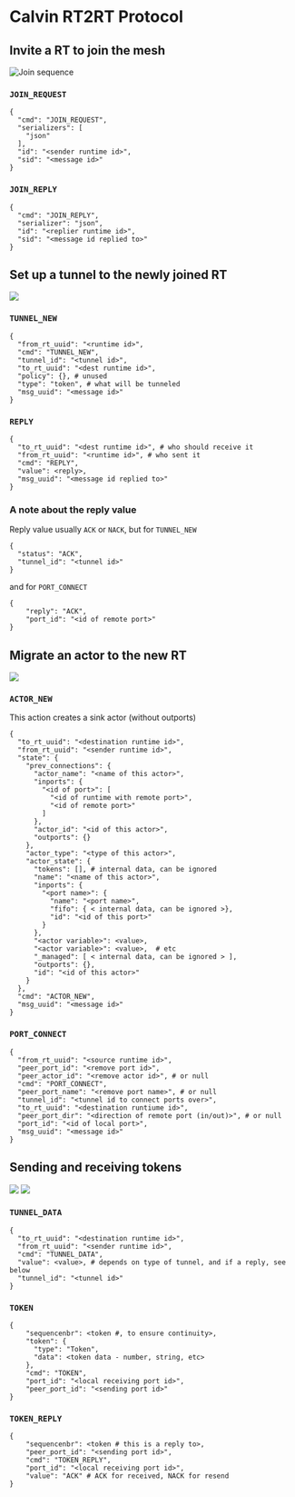 # Calvin RT2RT Protocol## Invite a RT to join the mesh![](join.png "Join sequence")### `JOIN_REQUEST`    {      "cmd": "JOIN_REQUEST",       "serializers": [        "json"      ],       "id": "<sender runtime id>",       "sid": "<message id>"    }### `JOIN_REPLY`    {      "cmd": "JOIN_REPLY",       "serializer": "json",       "id": "<replier runtime id>",       "sid": "<message id replied to>"    }## Set up a tunnel to the newly joined RT![](tunnel.png)### `TUNNEL_NEW`    {      "from_rt_uuid": "<runtime id>",       "cmd": "TUNNEL_NEW",       "tunnel_id": "<tunnel id>",       "to_rt_uuid": "<dest runtime id>",       "policy": {}, # unused      "type": "token", # what will be tunneled      "msg_uuid": "<message id>"    }### `REPLY`    {      "to_rt_uuid": "<dest runtime id>", # who should receive it       "from_rt_uuid": "<runtime id>", # who sent it      "cmd": "REPLY",       "value": <reply>,       "msg_uuid": "<message id replied to>"    }### A note about the reply valueReply value usually `ACK` or `NACK`, but for  `TUNNEL_NEW`    {      "status": "ACK",      "tunnel_id": "<tunnel id>"    }and for `PORT_CONNECT`    {        "reply": "ACK",         "port_id": "<id of remote port>"    } ## Migrate an actor to the new RT![](migrate.png)  ### `ACTOR_NEW`This action creates a sink actor (without outports)    {      "to_rt_uuid": "<destination runtime id>",       "from_rt_uuid": "<sender runtime id>",       "state": {        "prev_connections": {          "actor_name": "<name of this actor>",           "inports": {            "<id of port>": [              "<id of runtime with remote port>",               "<id of remote port>"            ]          },           "actor_id": "<id of this actor>",           "outports": {}        },         "actor_type": "<type of this actor>",         "actor_state": {          "tokens": [], # internal data, can be ignored           "name": "<name of this actor>",           "inports": {            "<port name>": {              "name": "<port name>",               "fifo": { < internal data, can be ignored >},               "id": "<id of this port>"            }          },           "<actor variable>": <value>,           "<actor variable>": <value>,  # etc          "_managed": [ < internal data, can be ignored > ],          "outports": {},           "id": "<id of this actor>"        }      },       "cmd": "ACTOR_NEW",       "msg_uuid": "<message id>"    }### `PORT_CONNECT`    {      "from_rt_uuid": "<source runtime id>",       "peer_port_id": "<remove port id>",       "peer_actor_id": "<remove actor id>", # or null       "cmd": "PORT_CONNECT",       "peer_port_name": "<remove port name>", # or null       "tunnel_id": "<tunnel id to connect ports over>",       "to_rt_uuid": "<destination runtiume id>",       "peer_port_dir": "<direction of remote port (in/out)>", # or null       "port_id": "<id of local port>",       "msg_uuid": "<message id>"    }## Sending and receiving tokens  ![](recv_token.png)![](send_token.png)### `TUNNEL_DATA`     {      "to_rt_uuid": "<destination runtime id>",       "from_rt_uuid": "<sender runtime id>",       "cmd": "TUNNEL_DATA",       "value": <value>, # depends on type of tunnel, and if a reply, see below       "tunnel_id": "<tunnel id>"    }### `TOKEN`    {        "sequencenbr": <token #, to ensure continuity>,         "token": {          "type": "Token",           "data": <token data - number, string, etc>        },         "cmd": "TOKEN",         "port_id": "<local receiving port id>",         "peer_port_id": "<sending port id>"    }### `TOKEN_REPLY`    {        "sequencenbr": <token # this is a reply to>,         "peer_port_id": "<sending port id>",         "cmd": "TOKEN_REPLY",         "port_id": "<local receiving port id>",         "value": "ACK" # ACK for received, NACK for resend    }